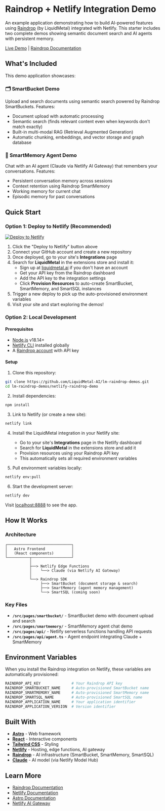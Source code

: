 # Raindrop + Netlify Integration Demo

An example application demonstrating how to build AI-powered features using [Raindrop](https://liquidmetal.ai) (by LiquidMetal) integrated with Netlify. This starter includes two complete demos showing semantic document search and AI agents with persistent memory.

[Live Demo](https://astro-platform-starter.netlify.app/) | [Raindrop Documentation](https://docs.liquidmetal.ai)

## What's Included

This demo application showcases:

### 🗂️ SmartBucket Demo

Upload and search documents using semantic search powered by Raindrop SmartBuckets. Features:

- Document upload with automatic processing
- Semantic search (finds relevant content even when keywords don't match exactly)
- Built-in multi-modal RAG (Retrieval Augmented Generation)
- Automatic chunking, embeddings, and vector storage and graph database

### 🤖 SmartMemory Agent Demo

Chat with an AI agent (Claude via Netlify AI Gateway) that remembers your conversations. Features:

- Persistent conversation memory across sessions
- Context retention using Raindrop SmartMemory
- Working memory for current chat
- Episodic memory for past conversations

## Quick Start

### Option 1: Deploy to Netlify (Recommended)

[![Deploy to Netlify](https://www.netlify.com/img/deploy/button.svg)](https://app.netlify.com/start/deploy?repository=https://github.com/LiquidMetal-AI/lm-raindrop-demos)

1. Click the "Deploy to Netlify" button above
2. Connect your GitHub account and create a new repository
3. Once deployed, go to your site's **Integrations** page
4. Search for **LiquidMetal** in the extensions store and install it:
   - Sign up at [liquidmetal.ai](https://liquidmetal.ai) if you don't have an account
   - Get your API key from the Raindrop dashboard
   - Add the API key to the integration settings
   - Click **Provision Resources** to auto-create SmartBucket, SmartMemory, and SmartSQL instances
5. Trigger a new deploy to pick up the auto-provisioned environment variables
6. Visit your site and start exploring the demos!

### Option 2: Local Development

#### Prerequisites

- [Node.js](https://nodejs.org/) v18.14+
- [Netlify CLI](https://docs.netlify.com/cli/get-started/) installed globally
- A [Raindrop account](https://liquidmetal.ai) with API key

#### Setup

1. Clone this repository:

```bash
git clone https://github.com/LiquidMetal-AI/lm-raindrop-demos.git
cd lm-raindrop-demos/netlify-raindrop-demo
```

2. Install dependencies:

```bash
npm install
```

3. Link to Netlify (or create a new site):

```bash
netlify link
```

4. Install the LiquidMetal integration in your Netlify site:

   - Go to your site's **Integrations** page in the Netlify dashboard
   - Search for **LiquidMetal** in the extensions store and add it
   - Provision resources using your Raindrop API key
   - This automatically sets all required environment variables

5. Pull environment variables locally:

```bash
netlify env:pull
```

6. Start the development server:

```bash
netlify dev
```

Visit [localhost:8888](http://localhost:8888) to see the app.

## How It Works

### Architecture

```
┌─────────────────────────────┐
│   Astro Frontend            │
│   (React components)        │
└──────────┬──────────────────┘
           │
           ├──> Netlify Edge Functions
           │    └──> Claude (via Netlify AI Gateway)
           │
           └──> Raindrop SDK
                ├──> SmartBucket (document storage & search)
                ├──> SmartMemory (agent memory management)
                └──> SmartSQL (coming soon)
```

### Key Files

- **`/src/pages/smartbucket/`** - SmartBucket demo with document upload and search
- **`/src/pages/smartmemory/`** - SmartMemory agent chat demo
- **`/src/pages/api/`** - Netlify serverless functions handling API requests
- **`/src/pages/api/agent.ts`** - Agent endpoint integrating Claude + SmartMemory

## Environment Variables

When you install the Raindrop integration on Netlify, these variables are automatically provisioned:

```bash
RAINDROP_API_KEY              # Your Raindrop API key
RAINDROP_SMARTBUCKET_NAME     # Auto-provisioned SmartBucket name
RAINDROP_SMARTMEMORY_NAME     # Auto-provisioned SmartMemory name
RAINDROP_SMARTSQL_NAME        # Auto-provisioned SmartSQL name
RAINDROP_APPLICATION_NAME     # Your application identifier
RAINDROP_APPLICATION_VERSION  # Version identifier
```

## Built With

- **[Astro](https://astro.build)** - Web framework
- **[React](https://react.dev)** - Interactive components
- **[Tailwind CSS](https://tailwindcss.com)** - Styling
- **[Netlify](https://netlify.com)** - Hosting, edge functions, AI gateway
- **[Raindrop](https://liquidmetal.ai)** - AI infrastructure (SmartBucket, SmartMemory, SmartSQL)
- **[Claude](https://anthropic.com/claude)** - AI model (via Netlify Model Hub)

## Learn More

- [Raindrop Documentation](https://docs.liquidmetal.ai)
- [Netlify Documentation](https://docs.netlify.com)
- [Astro Documentation](https://docs.astro.build)
- [Netlify AI Gateway](https://docs.netlify.com/platform/primitives/ai-gateway/)
